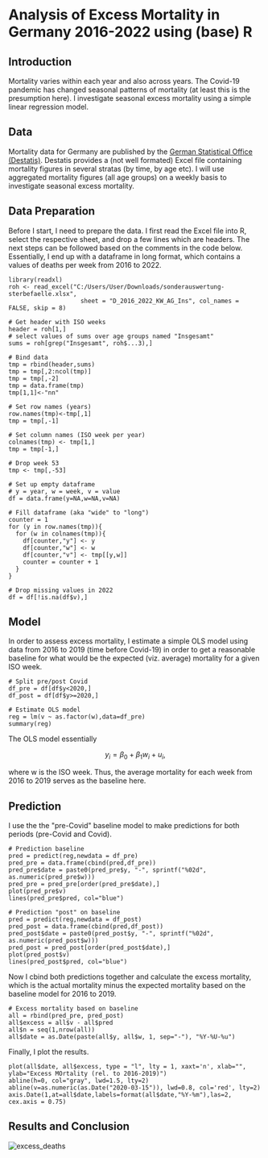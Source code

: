 # Analysis of Excess Mortality in Germany 2016-2022 using (base) R

## Introduction
Mortality varies within each year and also across years. The Covid-19 pandemic has changed seasonal patterns of mortality (at least this is the presumption here). I investigate seasonal excess mortality using a simple linear regression model.

## Data
Mortality data for Germany are published by the [German Statistical Office (Destatis)](https://www.destatis.de/DE/Themen/Gesellschaft-Umwelt/Bevoelkerung/Sterbefaelle-Lebenserwartung/Tabellen/sonderauswertung-sterbefaelle.html). Destatis provides a (not well formated) Excel file containing mortality figures in several stratas (by time, by age etc). I will use aggregated mortality figures (all age groups) on a weekly basis to investigate seasonal excess mortality.

## Data Preparation
Before I start, I need to prepare the data. I first read the Excel file into R, select the respective sheet, and drop a few lines which are headers. The next steps can be followed based on the comments in the code below. Essentially, I end up with a dataframe in long format, which contains a values of deaths per week from 2016 to 2022.

```
library(readxl)
roh <- read_excel("C:/Users/User/Downloads/sonderauswertung-sterbefaelle.xlsx", 
                    sheet = "D_2016_2022_KW_AG_Ins", col_names = FALSE, skip = 8)

# Get header with ISO weeks
header = roh[1,]
# select values of sums over age groups named "Insgesamt"
sums = roh[grep("Insgesamt", roh$...3),]

# Bind data
tmp = rbind(header,sums)
tmp = tmp[,2:ncol(tmp)]
tmp = tmp[,-2]
tmp = data.frame(tmp)
tmp[1,1]<-"nn"

# Set row names (years)
row.names(tmp)<-tmp[,1]
tmp = tmp[,-1]

# Set column names (ISO week per year)
colnames(tmp) <- tmp[1,]
tmp = tmp[-1,]

# Drop week 53 
tmp <- tmp[,-53]

# Set up empty dataframe
# y = year, w = week, v = value
df = data.frame(y=NA,w=NA,v=NA)

# Fill dataframe (aka "wide" to "long")
counter = 1
for (y in row.names(tmp)){
  for (w in colnames(tmp)){
    df[counter,"y"] <- y
    df[counter,"w"] <- w
    df[counter,"v"] <- tmp[[y,w]]
    counter = counter + 1
  }
}

# Drop missing values in 2022
df = df[!is.na(df$v),]
``` 

## Model
In order to assess excess mortality, I estimate a simple OLS model using data from 2016 to 2019 (time before Covid-19) in order to get a reasonable baseline for what would be the expected (viz. average) mortality for a given ISO week.

```
# Split pre/post Covid
df_pre = df[df$y<2020,]
df_post = df[df$y>=2020,]

# Estimate OLS model
reg = lm(v ~ as.factor(w),data=df_pre)
summary(reg)
```

The OLS model essentially 
```math
y_i = \beta_0 + \beta_1 w_i + u_i,
```
where w is the ISO week. Thus, the average mortality for each week from 2016 to 2019 serves as the baseline here.

## Prediction

I use the the "pre-Covid" baseline model to make predictions for both periods (pre-Covid and Covid).

```
# Prediction baseline
pred = predict(reg,newdata = df_pre)
pred_pre = data.frame(cbind(pred,df_pre))
pred_pre$date = paste0(pred_pre$y, "-", sprintf("%02d", as.numeric(pred_pre$w)))
pred_pre = pred_pre[order(pred_pre$date),]
plot(pred_pre$v)
lines(pred_pre$pred, col="blue")

# Prediction "post" on baseline
pred = predict(reg,newdata = df_post)
pred_post = data.frame(cbind(pred,df_post))
pred_post$date = paste0(pred_post$y, "-", sprintf("%02d", as.numeric(pred_post$w)))
pred_post = pred_post[order(pred_post$date),]
plot(pred_post$v)
lines(pred_post$pred, col="blue")
```

Now I cbind both predictions together and calculate the excess mortality, which is the actual mortality minus the expected mortality based on the baseline model for 2016 to 2019.

```
# Excess mortality based on baseline
all = rbind(pred_pre, pred_post)
all$excess = all$v - all$pred
all$n = seq(1,nrow(all))
all$date = as.Date(paste(all$y, all$w, 1, sep="-"), "%Y-%U-%u")
```

Finally, I plot the results.

```
plot(all$date, all$excess, type = "l", lty = 1, xaxt='n', xlab="", ylab="Excess MOrtality (rel. to 2016-2019)")
abline(h=0, col="gray", lwd=1.5, lty=2)
abline(v=as.numeric(as.Date("2020-03-15")), lwd=0.8, col='red', lty=2)
axis.Date(1,at=all$date,labels=format(all$date,"%Y-%m"),las=2, cex.axis = 0.75)
```

## Results and Conclusion

![excess_deaths](excess_deaths.jpg)
